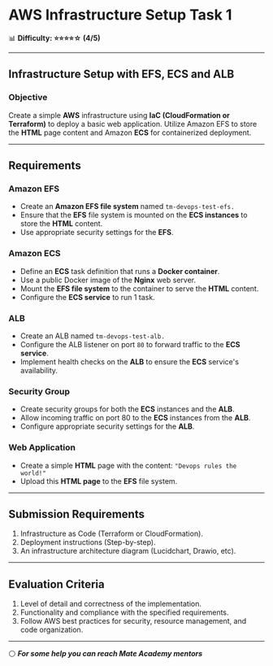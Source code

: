# AWS Infrastructure Setup Task 1  

📊 **Difficulty: ⭐⭐⭐⭐☆ (4/5)**  

---

## Infrastructure Setup with EFS, ECS and ALB  

### Objective  
Create a simple **AWS** infrastructure using **IaC (CloudFormation or Terraform)** to deploy a basic web application. Utilize Amazon EFS to store the **HTML** page content and Amazon **ECS** for containerized deployment.  

---

## Requirements  

### Amazon EFS  
- Create an **Amazon EFS file system** named `tm-devops-test-efs.`  
- Ensure that the **EFS** file system is mounted on the **ECS instances** to store the **HTML** content.  
- Use appropriate security settings for the **EFS**.  

### Amazon ECS  
- Define an **ECS** task definition that runs a **Docker container**.  
- Use a public Docker image of the **Nginx** web server.  
- Mount the **EFS file system** to the container to serve the **HTML** content.  
- Configure the **ECS service** to run 1 task.  

### ALB  
- Create an ALB named `tm-devops-test-alb.`  
- Configure the ALB listener on port `80` to forward traffic to the **ECS service**.  
- Implement health checks on the **ALB** to ensure the **ECS** service's availability.  

### Security Group  
- Create security groups for both the **ECS** instances and the **ALB**.  
- Allow incoming traffic on port 80 to the **ECS** instances from the **ALB**.  
- Configure appropriate security settings for the **ALB**.  

### Web Application  
- Create a simple **HTML** page with the content: `"Devops rules the world!"`
- Upload this **HTML page** to the **EFS** file system.  

---

## Submission Requirements  
1. Infrastructure as Code (Terraform or CloudFormation).  
2. Deployment instructions (Step-by-step).  
3. An infrastructure architecture diagram (Lucidchart, Drawio, etc).  

---

## Evaluation Criteria  
1. Level of detail and correctness of the implementation.  
2. Functionality and compliance with the specified requirements.  
3. Follow AWS best practices for security, resource management, and code organization.  

---

⚪ **_For some help you can reach Mate Academy mentors_**
